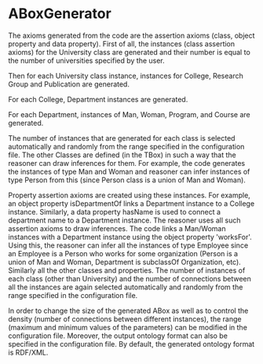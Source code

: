 # ABoxGenerator
The axioms generated from the code are the assertion axioms (class, object property and data property). First of all, the instances (class assertion axioms) for the University class are generated and their number is equal to the number of universities specified by the user. 

Then for each University class instance, instances for College, Research Group and Publication are generated. 

For each College, Department instances are generated. 

For each Department, instances of Man, Woman, Program, and Course are generated. 

The number of instances that are generated for each class is selected automatically and randomly from the range specified in the configuration file. The other Classes are defined (in the TBox) in such a way that the reasoner can draw inferences for them. For example, the code generates the instances of type Man and Woman and reasoner can infer instances of type Person from this (since Person class is a union of Man and Woman).

Property assertion axioms are created using these instances. For example, an object property isDepartmentOf links a Department instance to a College instance. Similarly, a data property hasName is used to connect a department name to a Department instance. The reasoner uses all such assertion axioms to draw inferences. The code links a Man/Woman instances with a Department instance using the object property 'worksFor'. Using this, the reasoner can infer all the instances of type Employee since an Employee is a Person who works for some organization (Person is a union of Man and Woman, Department is subclassOf Organization, etc). Similarly all the other classes and properties. The number of instances of each class (other than University) and the number of connections between all the instances are again selected automatically and randomly from the range specified in the configuration file. 

In order to change the size of the generated ABox as well as to control the density (number of connections between different instances), the range (maximum and minimum values of the parameters) can be modified in the configuration file. Moreover, the output ontology format can also be specified in the configuration file. By default, the generated ontology format is RDF/XML.



           
